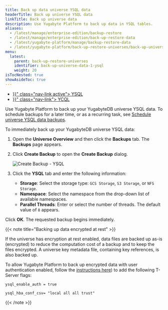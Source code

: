 ```yaml
---
title: Back up data universe YSQL data
headerTitle: Back up universe YSQL data
linkTitle: Back up universe data
description: Use Yugabyte Platform to back up data in YSQL tables.
aliases:
  - /latest/manage/enterprise-edition/backup-restore
  - /latest/manage/enterprise-edition/back-up-restore-data
  - /latest/yugabyte-platform/manage/backup-restore-data
  - /latest/yugabyte-platform/back-up-restore-universes/back-up-universe-data/
menu:
  latest:
    parent: back-up-restore-universes
    identifier: back-up-universe-data-1-ysql
    weight: 20
isTocNested: true
showAsideToc: true
---
```


<ul class="nav nav-tabs-alt nav-tabs-yb">

  <li >
    <a href="{{< relref "./ysql.md" >}}" class="nav-link active">
      <i class="icon-postgres" aria-hidden="true"></i>
      YSQL
    </a>
  </li>

  <li >
    <a href="{{< relref "./ycql.md" >}}" class="nav-link">
      <i class="icon-cassandra" aria-hidden="true"></i>
      YCQL
    </a>
  </li>

</ul>

Use Yugabyte Platform to back up your YugabyteDB universe YSQL data. To schedule backups for a later time, or as a recurring task, see [Schedule universe YSQL data backups](../../schedule-data-backups/ysql).

To immediately back up your YugabyteDB universe YSQL data:

1. Open the **Universe Overview** and then click the **Backups** tab. The **Backups** page appears.
2. Click **Create Backup** to open the **Create Backup** dialog.

    ![Create Backup - YSQL](/images/yp/create-backup-ysql.png)

3. Click the **YSQL** tab and enter the following information:

    - **Storage**: Select the storage type: `GCS Storage`, `S3 Storage`, or `NFS Storage`.
    - **Namespace**: Select the namespace from the drop-down list of available namespaces.
    - **Parallel Threads**: Enter or select the number of threads. The default value of `8` appears.

Click **OK**. The requested backup begins immediately.

{{< note title="Backing up data encrypted at rest" >}}

If the universe has encryption at rest enabled, data files are backed up as-is (encrypted) to reduce the computation cost of a backup and to keep the files encrypted.
A universe key metadata file, containing key references, is also backed up.

To allow Yugabyte Platform to back up encrypted data with user authentication enabled, follow the [instructions here](../../../manage-deployments/edit-config-flags)) to add the following T-Server flags:

`ysql_enable_auth = true`

`ysql_hba_conf_csv= "local all all trust"`

{{< /note >}}
